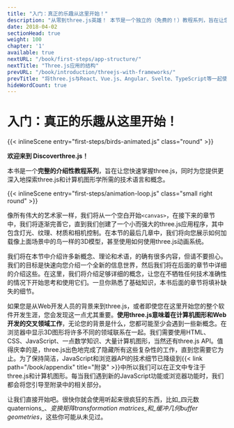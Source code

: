 ```yaml
---
title: "入门：真正的乐趣从这里开始！"
description: "从零到three.js英雄！ 本节是一个独立的（免费的！）教程系列，旨在让您尽快掌握three.js！ 从一个空白画布开始，我们将逐渐完善它，直到我们拥有一个完全成熟的、专业品质的three.js应用程序。"
date: 2018-04-02
sectionHead: true
weight: 100
chapter: '1'
available: true
nextURL: "/book/first-steps/app-structure/"
nextTitle: "Three.js应用的结构"
prevURL: "/book/introduction/threejs-with-frameworks/"
prevTitle: "将three.js与React、Vue.js、Angular、Svelte、TypeScript等一起使用"
hideWordCount: true
---
```




# 入门：真正的乐趣从这里开始！

{{< inlineScene entry="first-steps/birds-animated.js" class="round" >}}

**欢迎来到 Discoverthree.js！**

本书是一个**完整的介绍性教程系列**，旨在让您快速掌握three.js，同时为您提供更深入地探索three.js和计算机图形学所需的技术语言和概念。

{{< inlineScene entry="first-steps/animation-loop.js" class="small right round" >}}

像所有伟大的艺术家一样，我们将从一个空白开始`<canvas>`，在接下来的章节中，我们将逐渐完善它，直到我们创建了一个小而强大的three.js应用程序，其中包含灯光、纹理、材质和相机控制。在本节的最后几章中，我们将向您展示如何加载像上面场景中的鸟一样的3D模型，甚至使用如何使用three.js动画系统。

我们将在本节中介绍许多新概念、理论和术语，的确有很多内容，但请不要担心。我们的目标是快速向您介绍一个全新的信息世界，然后我们将在后面的章节中详细的介绍这些。在这里，我们将介绍足够详细的概念，让您在不牺牲任何技术准确性的情况下开始思考和使用它们。一旦你熟悉了基础知识，本书后面的章节将填补缺失的细节。

如果您是从Web开发人员的背景来到three.js，或者即使您在这里开始您的整个软件开发生涯，您会发现这一点尤其重要。**使用three.js意味着在计算机图形和Web开发的交叉领域工作**，无论您的背景是什么，您都可能至少会遇到一些新概念。在浏览器中显示3D图形将许多不同的领域联系在一起。我们需要使用HTML、CSS、JavaScript、一点数学知识、大量计算机图形，当然还有three.js API。值得庆幸的是，three.js出色地完成了隐藏所有这些复杂性的工作，直到您需要它为止。为了保持简洁，JavaScript和浏览器API的技术细节已降级到{{< link path="/book/appendix" title="附录" >}}中所以我们可以在正文中专注于three.js和计算机图形。每当我们遇到新的JavaScript功能或浏览器功能时，我们都会将您引导至附录中的相关部分。

让我们直接开始吧。很快你就会使用听起来很疯狂的东西，比如_四元数quaternions_、_变换矩阵transformation matrices_和_缓冲几何buffer geometries_，这些你可能从未见过。

